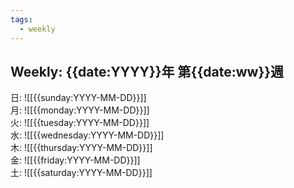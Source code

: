 ```yaml
---
tags:
  - weekly
---
```


## Weekly: {{date:YYYY}}年 第{{date:ww}}週

日: ![[{{sunday:YYYY-MM-DD}}]]  
月: ![[{{monday:YYYY-MM-DD}}]]  
火: ![[{{tuesday:YYYY-MM-DD}}]]  
水: ![[{{wednesday:YYYY-MM-DD}}]]  
木: ![[{{thursday:YYYY-MM-DD}}]]  
金: ![[{{friday:YYYY-MM-DD}}]]  
土: ![[{{saturday:YYYY-MM-DD}}]]
